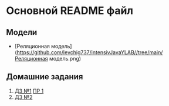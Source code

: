 # Основной README файл
## Модели 
- [Реляционная модель](https://github.com/levchig737/intensivJavaYLAB//tree/main/Реляционная модель.png)
## Домашние задания
1. [ДЗ №1](https://github.com/levchig737/intensivJavaYLAB//tree/main/homework1)
[ПР 1](https://github.com/levchig737/intensivJavaYLAB/pull/3)
2. [ДЗ №2](https://github.com/levchig737/intensivJavaYLAB//tree/main/homework2) 
